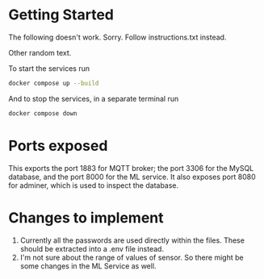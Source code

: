 # Getting Started

The following doesn't work. Sorry. Follow instructions.txt instead.

Other random text.

To start the services run

```bash
docker compose up --build
```

And to stop the services, in a separate terminal run

```bash
docker compose down
```

# Ports exposed

This exports the port 1883 for MQTT broker; the port 3306 for the MySQL database, and the port 8000 for the ML service. It also exposes port 8080 for adminer, which is used to inspect the database.

# Changes to implement

1. Currently all the passwords are used directly within the files. These should be extracted into a .env file instead.
2. I'm not sure about the range of values of sensor. So there might be some changes in the ML Service as well.
